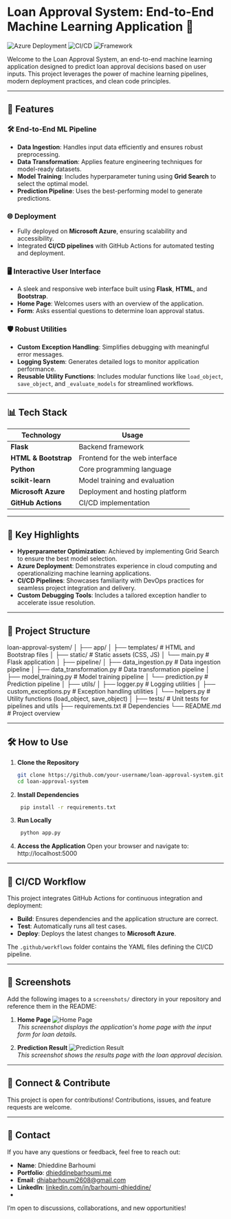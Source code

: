 # Loan Approval System: End-to-End Machine Learning Application 🚀

![Azure Deployment](https://img.shields.io/badge/Deployed%20on-Microsoft%20Azure-blue?style=flat-square)
![CI/CD](https://img.shields.io/badge/CI%2FCD-GitHub%20Actions-brightgreen?style=flat-square)
![Framework](https://img.shields.io/badge/Framework-Flask-orange?style=flat-square)

Welcome to the Loan Approval System, an end-to-end machine learning application designed to predict loan approval decisions based on user inputs. This project leverages the power of machine learning pipelines, modern deployment practices, and clean code principles.

---

## 🚀 Features

### 🛠️ **End-to-End ML Pipeline**
- **Data Ingestion**: Handles input data efficiently and ensures robust preprocessing.
- **Data Transformation**: Applies feature engineering techniques for model-ready datasets.
- **Model Training**: Includes hyperparameter tuning using **Grid Search** to select the optimal model.
- **Prediction Pipeline**: Uses the best-performing model to generate predictions.

### 🌐 **Deployment**
- Fully deployed on **Microsoft Azure**, ensuring scalability and accessibility.
- Integrated **CI/CD pipelines** with GitHub Actions for automated testing and deployment.

### 🖥️ **Interactive User Interface**
- A sleek and responsive web interface built using **Flask**, **HTML**, and **Bootstrap**.
- **Home Page**: Welcomes users with an overview of the application.
- **Form**: Asks essential questions to determine loan approval status.

### 🛡️ **Robust Utilities**
- **Custom Exception Handling**: Simplifies debugging with meaningful error messages.
- **Logging System**: Generates detailed logs to monitor application performance.
- **Reusable Utility Functions**: Includes modular functions like `load_object`, `save_object`, and `_evaluate_models` for streamlined workflows.

---

## 📊 Tech Stack

| Technology       | Usage                              |
|-------------------|------------------------------------|
| **Flask**         | Backend framework                 |
| **HTML & Bootstrap** | Frontend for the web interface    |
| **Python**        | Core programming language         |
| **scikit-learn**  | Model training and evaluation     |
| **Microsoft Azure** | Deployment and hosting platform  |
| **GitHub Actions** | CI/CD implementation             |

---

## 🎯 Key Highlights

- **Hyperparameter Optimization**: Achieved by implementing Grid Search to ensure the best model selection.
- **Azure Deployment**: Demonstrates experience in cloud computing and operationalizing machine learning applications.
- **CI/CD Pipelines**: Showcases familiarity with DevOps practices for seamless project integration and delivery.
- **Custom Debugging Tools**: Includes a tailored exception handler to accelerate issue resolution.

---

## 📂 Project Structure
loan-approval-system/ │ ├── app/ │ ├── templates/ # HTML and Bootstrap files │ ├── static/ # Static assets (CSS, JS) │ └── main.py # Flask application │ ├── pipeline/ │ ├── data_ingestion.py # Data ingestion pipeline │ ├── data_transformation.py # Data transformation pipeline │ ├── model_training.py # Model training pipeline │ └── prediction.py # Prediction pipeline │ ├── utils/ │ ├── logger.py # Logging utilities │ ├── custom_exceptions.py # Exception handling utilities │ └── helpers.py # Utility functions (load_object, save_object) │ ├── tests/ # Unit tests for pipelines and utils ├── requirements.txt # Dependencies └── README.md # Project overview


---

## 🛠️ How to Use

1. **Clone the Repository**  
   ```bash
   git clone https://github.com/your-username/loan-approval-system.git
   cd loan-approval-system
2. **Install Dependencies**

   ```bash
    pip install -r requirements.txt
3. **Run Locally**

   ```bash
    python app.py
4. **Access the Application**
Open your browser and navigate to:
http://localhost:5000

---

## 🧪 CI/CD Workflow

This project integrates GitHub Actions for continuous integration and deployment:
- **Build**: Ensures dependencies and the application structure are correct.
- **Test**: Automatically runs all test cases.
- **Deploy**: Deploys the latest changes to **Microsoft Azure**.

The `.github/workflows` folder contains the YAML files defining the CI/CD pipeline.

---

## 📸 Screenshots

Add the following images to a `screenshots/` directory in your repository and reference them in the README:

1. **Home Page**
   ![Home Page](screenshots/home_page.png)  
   *This screenshot displays the application's home page with the input form for loan details.*

2. **Prediction Result**
   ![Prediction Result](screenshots/prediction_result.png)  
   *This screenshot shows the results page with the loan approval decision.*

---

## 🤝 Connect & Contribute

This project is open for contributions! Contributions, issues, and feature requests are welcome.  

---

## 📧 Contact

If you have any questions or feedback, feel free to reach out:

- **Name**: Dhieddine Barhoumi  
- **Portfolio**: [dhieddinebarhoumi.me](https://dhieddinebarhoumi.me)  
- **Email**: [dhiabarhoumi2608@gmail.com](mailto:dhiabarhoumi2608@gmail.com)  
- **LinkedIn**: [linkedin.com/in/barhoumi-dhieddine/](https://www.linkedin.com/in/barhoumi-dhieddine/)
- 
I’m open to discussions, collaborations, and new opportunities!



